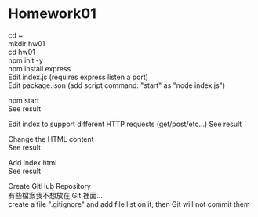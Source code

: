 # Homework01
cd ~\
mkdir hw01\
cd hw01\
npm init -y\
npm install express\
Edit index.js (requires express listen a port)\
Edit package.json (add script command: "start" as "node index.js")

npm start\
See result

Edit index to support different HTTP requests (get/post/etc...)
See result

Change the HTML content\
See result

Add index.html\
See result

Create GitHub Repository\
有些檔案我不想放在 Git 裡面…\
create a file ".gitignore" and add file list on it, then Git will not commit them
